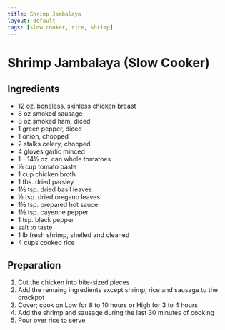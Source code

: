 ```yaml
---
title: Shrimp Jambalaya
layout: default
tags: [slow cooker, rice, shrimp]
---
```

# Shrimp Jambalaya (Slow Cooker)

## Ingredients

* 12 oz. boneless, skinless chicken breast
* 8 oz smoked sausage
* 8 oz smoked ham, diced
* 1 green pepper, diced
* 1 onion, chopped
* 2 stalks celery, chopped
* 4 gloves garlic minced
* 1 - 14½ oz. can whole tomatoes
* ⅓ cup tomato paste
* 1 cup chicken broth
* 1 tbs. dried parsley
* 1½ tsp. dried basil leaves
* ½ tsp. dried oregano leaves
* 1½ tsp. prepared hot sauce
* 1½ tsp. cayenne pepper
* 1 tsp. black pepper
* salt to taste
* 1 lb fresh shrimp, shelled and cleaned
* 4 cups cooked rice

## Preparation

1. Cut the chicken into bite-sized pieces
2. Add the remaing ingredients except shrimp, rice and sausage to the crockpot
3. Cover; cook on Low for 8 to 10 hours or High for 3 to 4 hours
4. Add the shrimp and sausage during the last 30 minutes of cooking
5. Pour over rice to serve
